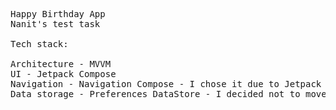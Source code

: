 <pre>
Happy Birthday App
Nanit's test task

Tech stack:

Architecture - MVVM
UI - Jetpack Compose
Navigation - Navigation Compose - I chose it due to Jetpack Compose best practices. I can use Navigation Component with fragments instead but it will require a use of ComposeView which is unnecessary in a "no-xml" project
Data storage - Preferences DataStore - I decided not to move forward with Proto DataStore since it's huge and way too complicated for that task
</pre>